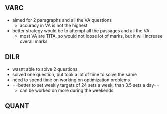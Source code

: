 ## VARC
- aimed for 2 paragraphs and all the VA questions
	- accuracy in VA is not the highest
- better strategy would be to attempt all the passages and all the VA
	- most VA are TITA, so would not loose lot of marks, but it will increase overall marks

## DILR
- wasnt able to solve 2 questions
- solved one question, but took a lot of time to solve the same
- need to spend time on working on optimization problems
- ==better to set weekly targets of 24 sets a week, than 3.5 sets a day==
	- can be worked on more during the weekends

## QUANT
